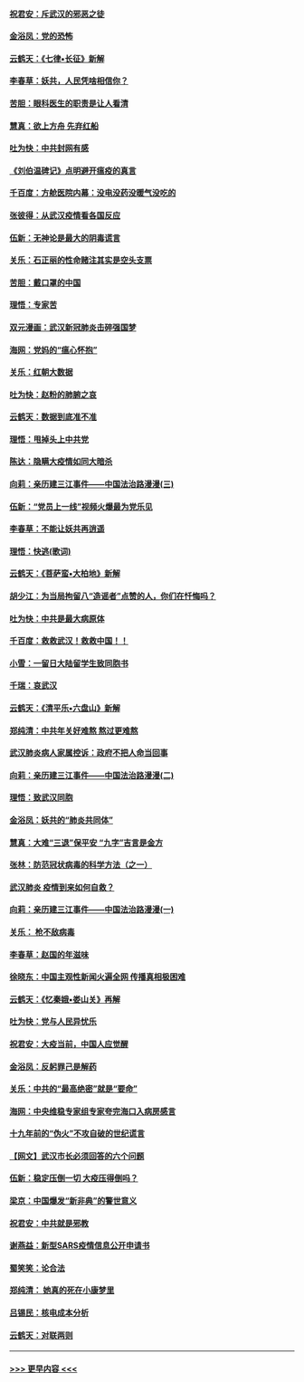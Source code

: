 #### [祝君安：斥武汉的邪恶之徒](../pages/nsc993/n11855861.md?t=02100122) 
#### [金浴凤：党的恐怖](../pages/nsc993/n11855849.md?t=02100122) 
#### [云鹤天：《七律▪长征》新解](../pages/nsc993/n11855479.md?t=02100122) 
#### [李春草：妖共，人民凭啥相信你？](../pages/nsc993/n11855196.md?t=02100122) 
#### [苦胆：眼科医生的职责是让人看清](../pages/nsc993/n11853840.md?t=02100122) 
#### [慧真：欲上方舟 先弃红船](../pages/nsc993/n11853483.md?t=02100122) 
#### [吐为快：中共封网有感](../pages/nsc993/n11852575.md?t=02100122) 
#### [《刘伯温碑记》点明避开瘟疫的真言](../pages/nsc993/n11852128.md?t=02100122) 
#### [千百度：方舱医院内幕：没电没药没暖气没吃的](../pages/nsc993/n11850211.md?t=02100122) 
#### [张彼得：从武汉疫情看各国反应](../pages/nsc993/n11850102.md?t=02100122) 
#### [伍新：无神论是最大的阴毒谎言](../pages/nsc993/n11846129.md?t=02100122) 
#### [关乐：石正丽的性命赌注其实是空头支票](../pages/nsc993/n11846109.md?t=02100122) 
#### [苦胆：戴口罩的中国](../pages/nsc993/n11845576.md?t=02100122) 
#### [理悟：专家苦](../pages/nsc993/n11845564.md?t=02100122) 
#### [双元漫画：武汉新冠肺炎击碎强国梦](../pages/nsc993/n11843320.md?t=02100122) 
#### [海网：党妈的“瘟心怀抱”](../pages/nsc993/n11840740.md?t=02100122) 
#### [关乐：红朝大数据](../pages/nsc993/n11840675.md?t=02100122) 
#### [吐为快：赵粉的肺腑之哀](../pages/nsc993/n11840618.md?t=02100122) 
#### [云鹤天：数据到底准不准](../pages/nsc993/n11840325.md?t=02100122) 
#### [理悟：甩掉头上中共党](../pages/nsc993/n11838826.md?t=02100122) 
#### [陈达：隐瞒大疫情如同大暗杀](../pages/nsc993/n11838771.md?t=02100122) 
#### [向莉：亲历建三江事件——中国法治路漫漫(三)](../pages/nsc993/n11831825.md?t=02100122) 
#### [伍新：“党员上一线”视频火爆最为党乐见](../pages/nsc993/n11838200.md?t=02100122) 
#### [李春草：不能让妖共再逍遥](../pages/nsc993/n11838102.md?t=02100122) 
#### [理悟：快逃(歌词)](../pages/nsc993/n11838083.md?t=02100122) 
#### [云鹤天：《菩萨蛮▪大柏地》新解](../pages/nsc993/n11838059.md?t=02100122) 
#### [胡少江：为当局拘留八“造谣者”点赞的人，你们在忏悔吗？](../pages/nsc993/n11836801.md?t=02100122) 
#### [吐为快：中共是最大病原体](../pages/nsc993/n11836748.md?t=02100122) 
#### [千百度：救救武汉！救救中国！！](../pages/nsc993/n11836145.md?t=02100122) 
#### [小雪：一留日大陆留学生致同胞书](../pages/nsc993/n11834624.md?t=02100122) 
#### [千瑞：哀武汉](../pages/nsc993/n11833647.md?t=02100122) 
#### [云鹤天：《清平乐▪六盘山》新解](../pages/nsc993/n11833611.md?t=02100122) 
#### [郑纯清：中共年关好难熬 熬过更难熬](../pages/nsc993/n11833489.md?t=02100122) 
#### [武汉肺炎病人家属控诉：政府不把人命当回事](../pages/nsc993/n11833205.md?t=02100122) 
#### [向莉：亲历建三江事件——中国法治路漫漫(二)](../pages/nsc993/n11829102.md?t=02100122) 
#### [理悟：致武汉同胞](../pages/nsc993/n11831522.md?t=02100122) 
#### [金浴凤：妖共的“肺炎共同体”](../pages/nsc993/n11829448.md?t=02100122) 
#### [慧真：大难“三退”保平安 “九字”吉言是金方](../pages/nsc993/n11829501.md?t=02100122) 
#### [张林：防范冠状病毒的科学方法（之一）](../pages/nsc993/n11828618.md?t=02100122) 
#### [武汉肺炎 疫情到来如何自救？](../pages/nsc993/n11827632.md?t=02100122) 
#### [向莉：亲历建三江事件——中国法治路漫漫(一)](../pages/nsc993/n11827190.md?t=02100122) 
#### [关乐： 枪不敌病毒](../pages/nsc993/n11826746.md?t=02100122) 
#### [李春草：赵国的年滋味](../pages/nsc993/n11826321.md?t=02100122) 
#### [徐晓东：中国主观性新闻火遍全网 传播真相极困难](../pages/nsc993/n11826508.md?t=02100122) 
#### [云鹤天：《忆秦娥▪娄山关》再解](../pages/nsc993/n11824682.md?t=02100122) 
#### [吐为快：党与人民异忧乐](../pages/nsc993/n11824660.md?t=02100122) 
#### [祝君安：大疫当前，中国人应觉醒](../pages/nsc993/n11821946.md?t=02100122) 
#### [金浴凤：反躬罪己是解药](../pages/nsc993/n11820280.md?t=02100122) 
#### [关乐：中共的“最高绝密”就是“要命”](../pages/nsc993/n11816946.md?t=02100122) 
#### [海网：中央维稳专家组专家夸完海口入病房感言](../pages/nsc993/n11815138.md?t=02100122) 
#### [十九年前的“伪火”不攻自破的世纪谎言](../pages/nsc993/n11813238.md?t=02100122) 
#### [【网文】武汉市长必须回答的六个问题](../pages/nsc993/n11813848.md?t=02100122) 
#### [伍新：稳定压倒一切 大疫压得倒吗？](../pages/nsc993/n11812634.md?t=02100122) 
#### [梁京：中国爆发“新非典”的警世意义](../pages/nsc993/n11812554.md?t=02100122) 
#### [祝君安：中共就是邪教](../pages/nsc993/n11812431.md?t=02100122) 
#### [谢燕益：新型SARS疫情信息公开申请书](../pages/nsc993/n11808840.md?t=02100122) 
#### [蜀笑笑：论合法](../pages/nsc993/n11808064.md?t=02100122) 
#### [郑纯清： 她真的死在小康梦里](../pages/nsc993/n11806623.md?t=02100122) 
#### [吕锡民：核电成本分析](../pages/nsc993/n11806284.md?t=02100122) 
#### [云鹤天：对联两则](../pages/nsc993/n11805957.md?t=02100122) 

----
#### [ >>> 更早内容 <<< ](../indexes/nsc993-earlier.md)

